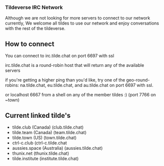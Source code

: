 ### Tildeverse IRC Network

Although we are not looking for more servers to connect to our network currently, We welcome all tildes to use our network and enjoy conversations with the rest of the tildeverse.

## How to connect

You can connect to irc.tilde.chat on port 6697 with ssl

irc.tilde.chat is a round-robin host that will return any of the available servers

if you're getting a higher ping than you'd like, try one of the geo-round-robins: na.tilde.chat, eu.tilde.chat, and au.tilde.chat on port 6697 with ssl.

or localhost 6667 from a shell on any of the member tildes :) (port 7766 on ~town)

## Current linked tilde's

* tilde.club (Canada) (club.tilde.chat)
* tilde.team (Canada) (team.tilde.chat)
* tilde.town (US) (town.tilde.chat)
* ctrl-c.club (ctrl-c.tilde.chat
* aussies.space (Australia) (aussies.tilde.chat)
* thunix.net (thunix.tilde.chat)
* tilde.institute (institute.tilde.chat)

